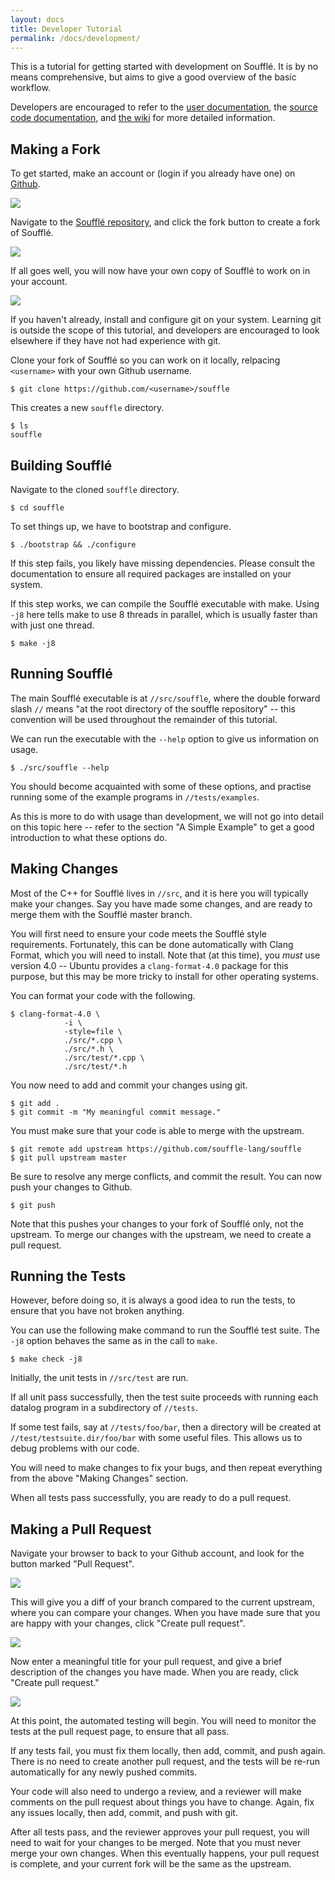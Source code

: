 ```yaml
---
layout: docs
title: Developer Tutorial
permalink: /docs/development/
---
```


This is a tutorial for getting started with development on Soufflé. It is by no means comprehensive, but aims to give a good overview of the basic workflow.

Developers are encouraged to refer to the [user documentation](http://souffle-lang.org/docs/home/), the [source code documentation](http://souffle-lang.org/souffle/), and [the wiki](https://github.com/souffle-lang/souffle/wiki) for more detailed information.

## Making a Fork

To get started,  make an account or (login if you already have one) on [Github](https://github.com/login).

![](/img/github_login.png)

Navigate to the [Soufflé repository](https://github.com/souffle-lang/souffle), and click the fork button to create a fork of Soufflé.

![](/img/souffle_github.png)

If all goes well, you will now have your own copy of Soufflé to work on in your account.

![](/img/souffle_fork.png)

If you haven't already, install and configure git on your system. Learning git is outside the scope of this tutorial, and developers are encouraged to look elsewhere if they have not had experience with git.

Clone your fork of Soufflé so you can work on it locally, relpacing `<username>` with your own Github username.

~~~
$ git clone https://github.com/<username>/souffle
~~~

This creates a new `souffle` directory.

~~~
$ ls
souffle
~~~

## Building Soufflé

Navigate to the cloned `souffle` directory.

~~~
$ cd souffle
~~~

To set things up, we have to bootstrap and configure.

~~~
$ ./bootstrap && ./configure
~~~

If this step fails, you likely have missing dependencies. Please consult the documentation to ensure all required packages are installed on your system.

If this step works, we can compile the Soufflé executable with make. Using `-j8` here tells make to use 8 threads in parallel, which is usually faster than with just one thread.

~~~
$ make -j8
~~~

## Running Soufflé

The main Soufflé executable is at `//src/souffle`, where the double forward slash `//` means "at the root directory of the souffle repository" -- this convention will be used throughout the remainder of this tutorial.

We can run the executable with the `--help` option to give us information on usage.

~~~
$ ./src/souffle --help
~~~

You should become acquainted with some of these options, and practise running some of the example programs in `//tests/examples`.

As this is more to do with usage than development, we will not go into detail on this topic here -- refer to the section "A Simple Example" to get a good introduction to what these options do.

## Making Changes

Most of the C++ for Soufflé lives in `//src`, and it is here you will typically make your changes. Say you have made some changes, and are ready to merge them with the Soufflé master branch.

You will first need to ensure your code meets the Soufflé style requirements. Fortunately, this can be done automatically with Clang Format, which you will need to install. Note that (at this time), you *must* use version 4.0 -- Ubuntu provides a `clang-format-4.0` package for this purpose, but this may be more tricky to install for other operating systems.

You can format your code with the following.

~~~
$ clang-format-4.0 \
            -i \
            -style=file \
            ./src/*.cpp \
            ./src/*.h \
            ./src/test/*.cpp \
            ./src/test/*.h
~~~

You now need to add and commit your changes using git.

~~~
$ git add .
$ git commit -m "My meaningful commit message."
~~~

You must make sure that your code is able to merge with the upstream.

~~~
$ git remote add upstream https://github.com/souffle-lang/souffle
$ git pull upstream master
~~~

Be sure to resolve any merge conflicts, and commit the result. You can now push your changes to Github.

~~~
$ git push
~~~

Note that this pushes your changes to your fork of Soufflé only, not the upstream. To merge our changes with the upstream, we need to create a pull request.

## Running the Tests

However, before doing so, it is always a good idea to run the tests, to ensure that you have not broken anything.

You can use the following make command to run the Soufflé test suite. The `-j8` option behaves the same as in the call to `make`.

~~~
$ make check -j8
~~~

Initially, the unit tests in `//src/test` are run.

If all unit pass successfully, then the test suite proceeds with running each datalog program in a subdirectory of `//tests`.

If some test fails, say at `//tests/foo/bar`, then a directory will be created at `//test/testsuite.dir/foo/bar` with some useful files. This allows us to debug problems with our code.

You will need to make changes to fix your bugs, and then repeat everything from the above "Making Changes" section.

When all tests pass successfully, you are ready to do a pull request.

## Making a Pull Request

Navigate your browser to back to your Github account, and look for the button marked "Pull Request".


![](/img/new_pull_request.png)

This will give you a diff of your branch compared to the current upstream, where you can compare your changes. When you have made sure that you are happy with your changes, click "Create pull request".

![](/img/pull_request_diff.png)

Now enter a meaningful title for your pull request, and give a brief description of the changes you have made. When you are ready, click "Create pull request."

![](/img/pull_request_example.png)

At this point, the automated testing will begin. You will need to monitor the tests at the pull request page, to ensure that all pass.

If any tests fail, you must fix them locally, then add, commit, and push again. There is no need to create another pull request, and the tests will be re-run automatically for any newly pushed commits.

Your code will also need to undergo a review, and a reviewer will make comments on the pull request about things you have to change. Again, fix any issues locally, then add, commit, and push with git.

After all tests pass, and the reviewer approves your pull request, you will need to wait for your changes to be merged. Note that you must never merge your own changes. When this eventually happens, your pull request is complete, and your current fork will be the same as the upstream.
